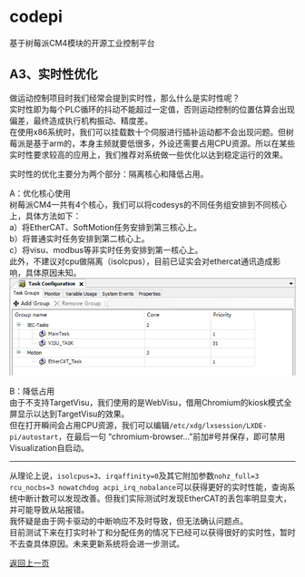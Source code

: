 # codepi  

基于树莓派CM4模块的开源工业控制平台 

## A3、实时性优化

做运动控制项目时我们经常会提到实时性，那么什么是实时性呢？  
实时性即为每个PLC循环的抖动不能超过一定值，否则运动控制的位置估算会出现偏差，最终造成执行机构振动、精度差。  
在使用x86系统时，我们可以挂载数十个伺服进行插补运动都不会出现问题。但树莓派是基于arm的，本身主频就要低很多，外设还需要占用CPU资源。所以在某些实时性要求较高的应用上，我们推荐对系统做一些优化以达到稳定运行的效果。  

实时性的优化主要分为两个部分：隔离核心和降低占用。  

A：优化核心使用  
树莓派CM4一共有4个核心，我们可以将codesys的不同任务组安排到不同核心上，具体方法如下：  
a）将EtherCAT、SoftMotion任务安排到第三核心上。  
b）将普通实时任务安排到第二核心上。  
c）将visu、modbus等非实时任务安排到第一核心上。  
此外，不建议对cpu做隔离（isolcpus），目前已证实会对ethercat通讯造成影响，具体原因未知。  
![](/docs/images/A3_1.png)  
  
B：降低占用  
由于不支持TargetVisu，我们使用的是WebVisu，借用Chromium的kiosk模式全屏显示以达到TargetVisu的效果。  
但在打开瞬间会占用CPU资源，我们可以编辑`/etc/xdg/lxsession/LXDE-pi/autostart`，在最后一句 “chromium-browser...”前加#号并保存，即可禁用Visualization自启动。  

-----------

从理论上说，`isolcpus=3`、`irqaffinity=0`及其它附加参数`nohz_full=3 rcu_nocbs=3 nowatchdog acpi_irq_nobalance`可以获得更好的实时性能，查询系统中断计数可以发现改善。但我们实际测试时发现EtherCAT的丢包率明显变大，并可能导致从站报错。  
我怀疑是由于网卡驱动的中断响应不及时导致，但无法确认问题点。  
目前测试下来在打实时补丁和分配任务的情况下已经可以获得很好的实时性，暂时不去查具体原因。未来更新系统将会进一步测试。  

[返回上一页](https://github.com/feecat/codepi)

